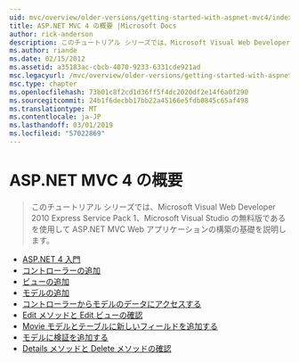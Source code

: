 ```yaml
---
uid: mvc/overview/older-versions/getting-started-with-aspnet-mvc4/index
title: ASP.NET MVC 4 の概要 |Microsoft Docs
author: rick-anderson
description: このチュートリアル シリーズでは、Microsoft Visual Web Developer 2010 Express Service Pack 1、w を使用して ASP.NET MVC Web アプリケーションの構築の基礎を説明しています.
ms.author: riande
ms.date: 02/15/2012
ms.assetid: a35183ac-cbcb-4070-9233-6331cde921ad
msc.legacyurl: /mvc/overview/older-versions/getting-started-with-aspnet-mvc4
msc.type: chapter
ms.openlocfilehash: 73b01c8f2cd1d36ff5f4dc2020df2e14f6a0f290
ms.sourcegitcommit: 24b1f6decbb17bb22a45166e5fdb0845c65af498
ms.translationtype: MT
ms.contentlocale: ja-JP
ms.lasthandoff: 03/01/2019
ms.locfileid: "57022869"
---
```

<a name="getting-started-with-aspnet-mvc-4"></a>ASP.NET MVC 4 の概要
====================
> このチュートリアル シリーズでは、Microsoft Visual Web Developer 2010 Express Service Pack 1、Microsoft Visual Studio の無料版であるを使用して ASP.NET MVC Web アプリケーションの構築の基礎を説明します。


- [ASP.NET 4 入門](intro-to-aspnet-mvc-4.md)
- [コントローラーの追加](adding-a-controller.md)
- [ビューの追加](adding-a-view.md)
- [モデルの追加](adding-a-model.md)
- [コントローラーからモデルのデータにアクセスする](accessing-your-models-data-from-a-controller.md)
- [Edit メソッドと Edit ビューの確認](examining-the-edit-methods-and-edit-view.md)
- [Movie モデルとテーブルに新しいフィールドを追加する](adding-a-new-field-to-the-movie-model-and-table.md)
- [モデルに検証を追加する](adding-validation-to-the-model.md)
- [Details メソッドと Delete メソッドの確認](examining-the-details-and-delete-methods.md)
